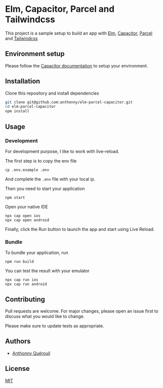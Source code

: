 # Elm, Capacitor, Parcel and Tailwindcss

This project is a sample setup to build an app with [Elm](https://elm-lang.org/), [Capacitor](https://capacitorjs.com/), [Parcel](https://parceljs.org/) and [Tailwindcss](https://tailwindcss.com/)

## Environment setup

Please follow the [Capacitor documentation](https://capacitorjs.com/docs/getting-started/environment-setup) to setup your environment.

## Installation

Clone this repository and install dependencies

```bash
git clone git@github.com:anthonny/elm-parcel-capacitor.git
cd elm-parcel-capacitor
npm install
```

## Usage

### Development

For development purpose, I like to work with live-reload.

The first step is to copy the env file

```
cp .env.example .env
```

And complete the `.env` file with your local ip.


Then you need to start your application

```
npm start
```

Open your native IDE

```
npx cap open ios
npx cap open android
```

Finally, click the Run button to launch the app and start using Live Reload.

### Bundle

To bundle your application, run

```
npm run build
```

You can test the result with your emulator

```
npx cap run ios
npx cap run android
```

## Contributing
Pull requests are welcome. For major changes, please open an issue first to discuss what you would like to change.

Please make sure to update tests as appropriate.

## Authors
- [Anthonny Quérouil](https://twitter.com/anthonny_q)

## License
[MIT](https://choosealicense.com/licenses/mit/)